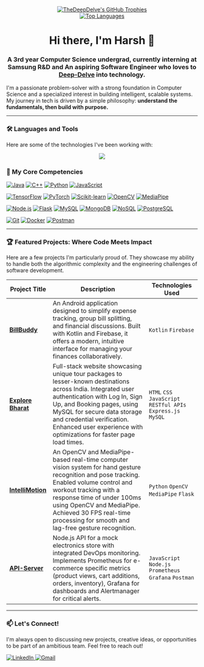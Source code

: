 <div align="center">
  <a href="https://github.com/ryo-ma/github-profile-trophy">
    <img src="https://github-profile-trophy.vercel.app/?username=TheDeepDelve&theme=tokyonight&row=1&column=2&title=Commits,Repositories" alt="TheDeepDelve's GitHub Trophies" />
  </a>
  <br>
  <a href="https://github.com/TheDeepDelve">
    <img src="https://github-readme-stats.vercel.app/api/top-langs/?username=TheDeepDelve&layout=compact&theme=dracula&hide_border=true" alt="Top Languages" />
  </a>
<!--     <a href="https://github.com/TheDeepDelve">
    <img src="https://github-readme-stats.vercel.app/api?username=TheDeepDelve&show_icons=true&theme=dracula&count_private=true&hide_border=true&line_height=24" alt="TheDeepDelve's GitHub Stats" />
  </a> -->
</div>

<h1 align="center">Hi there, I'm Harsh 👋</h1>
<h3 align="center">A 3rd year Computer Science undergrad, currently interning at Samsung R&D and An aspiring Software Engineer who loves to <a href="https://github.com/TheDeepDelve">Deep-Delve</a> into technology.</h3>

I'm a passionate problem-solver with a strong foundation in Computer Science and a specialized interest in building intelligent, scalable systems. My journey in tech is driven by a simple philosophy: **understand the fundamentals, then build with purpose.** 
<!--From crafting complex algorithms to architecting full-stack AI applications, I thrive on transforming challenging problems into elegant, efficient solutions.-->

---
### 🛠️ Languages and Tools

Here are some of the technologies I've been working with:

<p align="center">
  <a href="https://skillicons.dev">
    <img src="https://skillicons.dev/icons?i=java,c,cpp,html,css,javascript,nodejs,express,mongodb,mysql,git,github,postman,vscode,pycharm&perline=8" />
  </a>
</p>

### 🚀 My Core Competencies

<p align="center">
  <!-- Languages -->
  
  <a href="#"><img alt="Java" src="https://img.shields.io/badge/Java-ED8B00?style=for-the-badge&logo=java&logoColor=white"></a>
  <a href="#"><img alt="C++" src="https://img.shields.io/badge/C%2B%2B-00599C?style=for-the-badge&logo=c%2B%2B&logoColor=white"></a>
  <a href="#"><img alt="Python" src="https://img.shields.io/badge/Python-3776AB?style=for-the-badge&logo=python&logoColor=white"></a>
  <a href="#"><img alt="JavaScript" src="https://img.shields.io/badge/JavaScript-F7DF1E?style=for-the-badge&logo=javascript&logoColor=black"></a>
  <br>
  <!-- AI/ML -->
  <a href="#"><img alt="TensorFlow" src="https://img.shields.io/badge/TensorFlow-FF6F00?style=for-the-badge&logo=tensorflow&logoColor=white"></a>
  <a href="#"><img alt="PyTorch" src="https://img.shields.io/badge/PyTorch-EE4C2C?style=for-the-badge&logo=pytorch&logoColor=white"></a>
  <a href="#"><img alt="Scikit-learn" src="https://img.shields.io/badge/scikit--learn-%23F7931E.svg?style=for-the-badge&logo=scikit-learn&logoColor=white"></a>
  <a href="#"><img alt="OpenCV" src="https://img.shields.io/badge/OpenCV-5C3EE8?style=for-the-badge&logo=opencv&logoColor=white"></a>
  <a href="#"><img alt="MediaPipe" src="https://img.shields.io/badge/MediaPipe-FF6F00?style=for-the-badge&logo=google&logoColor=white"></a>
  <br>
  <!-- Backend & Databases -->
  <a href="#"><img alt="Node.js" src="https://img.shields.io/badge/Node.js-339933?style=for-the-badge&logo=nodedotjs&logoColor=white"></a>
  <a href="#"><img alt="Flask" src="https://img.shields.io/badge/Flask-000000?style=for-the-badge&logo=flask&logoColor=white"></a>
  <a href="#"><img alt="MySQL" src="https://img.shields.io/badge/MySQL-4479A1?style=for-the-badge&logo=mysql&logoColor=white"></a>
  <a href="#"><img alt="MongoDB" src="https://img.shields.io/badge/MongoDB-47A248?style=for-the-badge&logo=mongodb&logoColor=white"></a>
  <a href="#"><img alt="NoSQL" src="https://img.shields.io/badge/NoSQL-4EA94B?style=for-the-badge&logo=mongodb&logoColor=white"></a>
<a href="#"><img alt="PostgreSQL" src="https://img.shields.io/badge/PostgreSQL-336791?style=for-the-badge&logo=postgresql&logoColor=white"></a>
  <br>
  <!-- Tools & Platforms -->
  <a href="#"><img alt="Git" src="https://img.shields.io/badge/GIT-E44C30?style=for-the-badge&logo=git&logoColor=white"></a>
  <a href="#"><img alt="Docker" src="https://img.shields.io/badge/Docker-2496ED?style=for-the-badge&logo=docker&logoColor=white"></a>
  <a href="#"><img alt="Postman" src="https://img.shields.io/badge/Postman-FF6C37?style=for-the-badge&logo=Postman&logoColor=white"></a>
  <!-- <a href="#"><img alt="AWS" src="https://img.shields.io/badge/Amazon_AWS-232F3E?style=for-the-badge&logo=amazon-aws&logoColor=white"></a> -->

</p>

---

### 🏆 Featured Projects: Where Code Meets Impact

Here are a few projects I'm particularly proud of. They showcase my ability to handle both the algorithmic complexity and the engineering challenges of software development.

| Project Title                                                  | Description                                                                                                                              | Technologies Used                               |
| -------------------------------------------------------------- | ---------------------------------------------------------------------------------------------------------------------------------------- | ----------------------------------------------- |
| **[BillBuddy](https://github.com/TheDeepDelve/BillBuddy)** |  An Android application designed to simplify expense tracking, group bill splitting, and financial discussions. Built with Kotlin and Firebase, it offers a modern, intuitive interface for managing your finances collaboratively.| `Kotlin` `Firebase`     |
| **[Explore Bharat](https://github.com/TheDeepDelve/ExploreBharat)**                         | Full-stack website showcasing unique tour packages to lesser-known destinations across India. Integrated user authentication with Log In, Sign Up, and Booking pages, using MySQL for secure data storage and credential verification. Enhanced user experience with optimizations for faster page load times. | `HTML` `CSS` `JavaScript` `RESTful APIs` `Express.js` `MySQL`  |
| **[IntelliMotion](https://github.com/TheDeepDelve/IntelliMotion)**                       | An OpenCV and MediaPipe-based real-time computer vision system for hand gesture recognition and pose tracking. Enabled volume control and workout tracking with a response time of under 100ms using OpenCV and MediaPipe. Achieved 30 FPS real-time processing for smooth and lag-free gesture recognition. | `Python` `OpenCV` `MediaPipe` `Flask`      |
| **[API-Server](https://github.com/TheDeepDelve/API-Server)**                               | Node.js API for a mock electronics store with integrated DevOps monitoring. Implements Prometheus for e-commerce specific metrics (product views, cart additions, orders, inventory), Grafana for dashboards and Alertmanager for critical alerts. | `JavaScript` `Node.js` `Prometheus` `Grafana` `Postman`        |


---

<!-- ### 💡 The Core of Engineering: Algorithms & Data Structures

I firmly believe that robust software is built on a strong foundation of computer science fundamentals. To continuously sharpen my problem-solving skills, I actively practice on various competitive programming platforms.

-   🧠 **AlgoUniversity:** Solving complex problems and learning advanced DSA concepts.
-   💻 **LeetCode:** Consistently tackling medium to hard problems, focusing on optimal solutions.
-   📚 **[My Solutions Repository](https://github.com/TheDeepDelve/LeetCode-Solutions):** A curated collection of my solutions to various algorithmic challenges.

--- -->

### 📫 Let's Connect!

I'm always open to discussing new projects, creative ideas, or opportunities to be part of an ambitious team. Feel free to reach out!

<p align="left">
  <a href="https://www.linkedin.com/in/harshdeep7199" target="_blank">
    <img src="https://img.shields.io/badge/LinkedIn-0077B5?style=for-the-badge&logo=linkedin&logoColor=white" alt="LinkedIn">
  </a>
  <a href="mailto:harshdeep7199@gmail.com">
    <img src="https://img.shields.io/badge/Gmail-D14836?style=for-the-badge&logo=gmail&logoColor=white" alt="Gmail">
  </a>
<!--   <a href="https://leetcode.com/YOUR_LEETCODE_USERNAME/" target="_blank">
    <img src="https://img.shields.io/badge/LeetCode-FFA116?style=for-the-badge&logo=LeetCode&logoColor=black" alt="LeetCode">
  </a> -->
</p>
